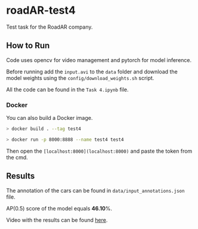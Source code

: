 # roadAR-test4
Test task for the RoadAR company.

## How to Run
Code uses opencv for video management and pytorch for model inference.

Before running add the `input.avi` to the `data` folder and download the model weights using the `config/download_weights.sh` script.

All the code can be found in the `Task 4.ipynb` file.

### Docker
You can also build a Docker image.

```bash
> docker build . --tag test4

> docker run -p 8000:8888 --name test4 test4
```
Then open the `[localhost:8000](localhost:8000)` and paste the token from the cmd.

## Results

The annotation of the cars can be found in `data/input_annotations.json` file.

AP(0.5) score of the model equals **46.10**%.

Video with the results can be found [here](https://youtu.be/gNeA92TwzOk).
